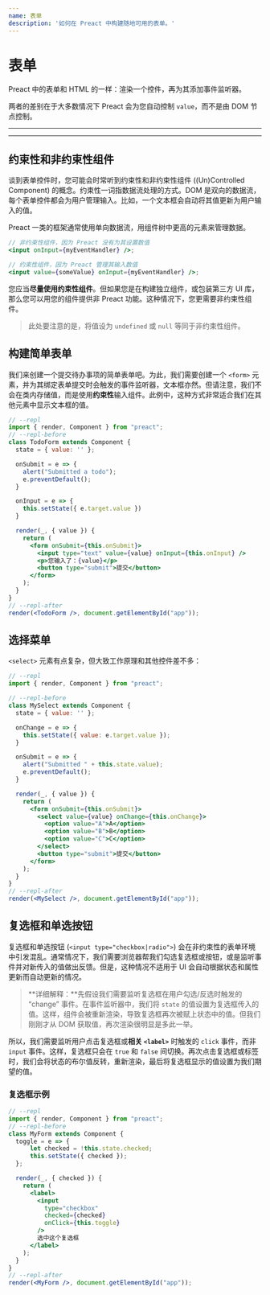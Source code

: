 ```yaml
---
name: 表单
description: '如何在 Preact 中构建随地可用的表单。'
---
```


# 表单

Preact 中的表单和 HTML 的一样：渲染一个控件，再为其添加事件监听器。

两者的差别在于大多数情况下 Preact 会为您自动控制 `value`，而不是由 DOM 节点控制。

---

<div><toc></toc></div>

---

## 约束性和非约束性组件

谈到表单控件时，您可能会时常听到约束性和非约束性组件 ((Un)Controlled Component) 的概念。约束性一词指数据流处理的方式。DOM 是双向的数据流，每个表单控件都会为用户管理输入。比如，一个文本框会自动将其值更新为用户输入的值。

Preact 一类的框架通常使用单向数据流，用组件树中更高的元素来管理数据。

```jsx
// 非约束性组件，因为 Preact 没有为其设置数值
<input onInput={myEventHandler} />;

// 约束性组件，因为 Preact 管理其输入数值
<input value={someValue} onInput={myEventHandler} />;
```

您应当**尽量使用约束性组件**。但如果您是在构建独立组件，或包装第三方 UI 库，那么您可以用您的组件提供非 Preact 功能。这种情况下，您更需要非约束性组件。

> 此处要注意的是，将值设为 `undefined` 或 `null` 等同于非约束性组件。

## 构建简单表单

我们来创建一个提交待办事项的简单表单吧。为此，我们需要创建一个 `<form>` 元素，并为其绑定表单提交时会触发的事件监听器，文本框亦然。但请注意，我们不会在类内存储值，而是使用**约束性**输入组件。此例中，这种方式非常适合我们在其他元素中显示文本框的值。

```jsx
// --repl
import { render, Component } from "preact";
// --repl-before
class TodoForm extends Component {
  state = { value: '' };

  onSubmit = e => {
    alert("Submitted a todo");
    e.preventDefault();
  }

  onInput = e => {
    this.setState({ e.target.value })
  }

  render(_, { value }) {
    return (
      <form onSubmit={this.onSubmit}>
        <input type="text" value={value} onInput={this.onInput} />
        <p>您输入了：{value}</p>
        <button type="submit">提交</button>
      </form>
    );
  }
}
// --repl-after
render(<TodoForm />, document.getElementById("app"));
```

## 选择菜单

`<select>` 元素有点复杂，但大致工作原理和其他控件差不多：

```jsx
// --repl
import { render, Component } from "preact";

// --repl-before
class MySelect extends Component {
  state = { value: '' };

  onChange = e => {
    this.setState({ value: e.target.value });
  }

  onSubmit = e => {
    alert("Submitted " + this.state.value);
    e.preventDefault();
  }

  render(_, { value }) {
    return (
      <form onSubmit={this.onSubmit}>
        <select value={value} onChange={this.onChange}>
          <option value="A">A</option>
          <option value="B">B</option>
          <option value="C">C</option>
        </select>
        <button type="submit">提交</button>
      </form>
    );
  }
}
// --repl-after
render(<MySelect />, document.getElementById("app"));
```

## 复选框和单选按钮

复选框和单选按钮 (`<input type="checkbox|radio">`) 会在非约束性的表单环境中引发混乱。通常情况下，我们需要浏览器帮我们勾选复选框或按钮，或是监听事件并对新传入的值做出反馈。但是，这种情况不适用于 UI 会自动根据状态和属性更新而自动更新的情况。

> **详细解释：**先假设我们需要监听复选框在用户勾选/反选时触发的 “change” 事件。在事件监听器中，我们将 `state` 的值设置为复选框传入的值。这样，组件会被重新渲染，导致复选框再次被赋上状态中的值。但我们刚刚才从 DOM 获取值，再次渲染很明显是多此一举。

所以，我们需要监听用户点击复选框或**相关 `<label>`** 时触发的 `click` 事件，而非 `input` 事件。这样，复选框只会在 `true` 和 `false` 间切换。再次点击复选框或标签时，我们会将状态的布尔值反转，重新渲染，最后将复选框显示的值设置为我们期望的值。

### 复选框示例

```jsx
// --repl
import { render, Component } from "preact";
// --repl-before
class MyForm extends Component {
  toggle = e => {
      let checked = !this.state.checked;
      this.setState({ checked });
  };

  render(_, { checked }) {
    return (
      <label>
        <input
          type="checkbox"
          checked={checked}
          onClick={this.toggle}
        />
        选中这个复选框
      </label>
    );
  }
}
// --repl-after
render(<MyForm />, document.getElementById("app"));
```
